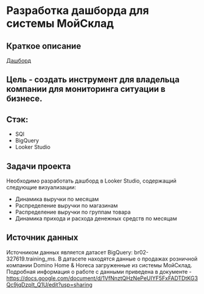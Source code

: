 # Разработка дашборда для системы МойСклад
## Краткое описание
[Дашборд](https://lookerstudio.google.com/reporting/6f9f5d7f-7f79-433d-acda-4dcea7f0f216)
## Цель - создать инструмент для владельца компании для мониторинга ситуации в бизнесе.

## Стэк:
* SQl
* BigQuery
* Looker Studio

## Задачи проекта
Необходимо разработать дашборд в Looker Studio, содержащий следующие визуализации:
* Динамика выручки по месяцам
* Распределение выручки по магазинам
*	Распределение выручки по группам товара
*	Динамика прихода и расхода денежных средств по месяцам

## Источник данных
Источником данных является датасет BigQuery: br02-327619.training_ms.
В датасете находятся данные о продажах розничной компании Domino Home & Horeca загруженные из системы МойСклад.
Подробная информация о работе с данными приведена в документе - https://docs.google.com/document/d/1VfNnztQHzNePeUIYF5FxFADTDtKG3Qc9jqDzpIt_Q1U/edit?usp=sharing

